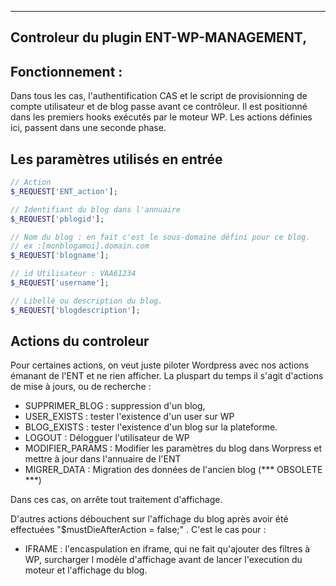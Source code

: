 -----------------------------------------------------------------------------------------------------------------------------
Controleur du plugin ENT-WP-MANAGEMENT,
-----------------------------------------------------------------------------------------------------------------------------
Fonctionnement :
----------------
Dans tous les cas, l'authentification CAS et le script de provisionning de compte utilisateur et de blog passe avant ce contrôleur.
Il est positionné dans les premiers hooks exécutés par le moteur WP.
Les actions définies ici, passent dans une seconde phase.

Les paramètres utilisés en entrée
---------------------------------
```php
// Action
$_REQUEST['ENT_action'];

// Identifiant du blog dans l'annuaire
$_REQUEST['pblogid'];

// Nom du blog : en fait c'est le sous-domaine défini pour ce blog.
// ex :[monblogamoi].domain.com
$_REQUEST['blogname'];

// id Utilisateur : VAA61234
$_REQUEST['username'];

// Libellé ou description du blog.
$_REQUEST['blogdescription'];
```

Actions du controleur
---------------------

Pour certaines actions, on veut juste piloter Wordpress avec nos actions émanant de l'ENT
et ne rien afficher. La pluspart du temps il s'agit d'actions de mise à jours, ou de recherche :

- SUPPRIMER_BLOG : suppression d'un blog,
- USER_EXISTS : tester l'existence d'un user sur WP
- BLOG_EXISTS : tester l'existence d'un blog sur la plateforme.
- LOGOUT : Délogguer l'utilisateur de WP
- MODIFIER_PARAMS : Modifier les paramètres du blog dans Worpress et mettre à jour dans l'annuaire de l'ENT
- MIGRER_DATA : Migration des données de l'ancien blog (*** OBSOLETE ***)

Dans ces cas, on arrête tout traitement d'affichage. 

D'autres actions débouchent sur l'affichage du blog après avoir été effectuées "$mustDieAfterAction = false;" .
C'est le cas pour :
- IFRAME : l'encaspulation en iframe, qui ne fait qu'ajouter des filtres à WP, surcharger l modèle d'affichage avant de lancer l'execution du moteur et l'affichage du blog.
